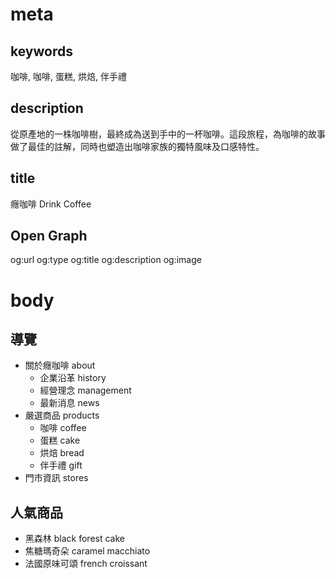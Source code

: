 # meta

## keywords
咖啡, 咖啡, 蛋糕, 烘焙, 伴手禮

## description
從原產地的一株咖啡樹，最終成為送到手中的一杯咖啡。這段旅程，為咖啡的故事做了最佳的註解，同時也塑造出咖啡家族的獨特風味及口感特性。

## title
癮咖啡 Drink Coffee

## Open Graph
og:url
og:type
og:title
og:description
og:image

# body

## 導覽
- 關於癮咖啡 about
  - 企業沿革 history
  - 經營理念 management
  - 最新消息 news
- 嚴選商品 products
  - 咖啡 coffee
  - 蛋糕 cake
  - 烘焙 bread
  - 伴手禮 gift
- 門市資訊 stores

## 人氣商品
- 黑森林 black forest cake
- 焦糖瑪奇朵 caramel macchiato
- 法國原味可頌 french croissant